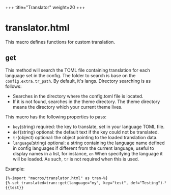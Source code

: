 +++
title="Translator"
weight=20
+++
# translator.html
This macro defines functions for custom translation.
## get
This method will search the TOML file containing translation for each language set in the config. The folder to search is base on the `config.extra.tr_path`. By default, it's langs. Directory searching is as follows:
* Searches in the directory where the config.toml file is located.
* If it is not found, searches in the theme directory. The theme directory means the directory which your current theme lives.

This macro has the following properties to pass:
* `key`(string) required: the key to translate, set in your language TOML file.
* `def`(string) optional: the default text if the key could not be translated.
* `tr`(object) optional: the object pointing to the loaded translation data.
* `language`(string) optional: a string containing the language name defined in config languages if different from the current language, useful to display names in a list, for instance, `en` When specifying the language it will be loaded. As such, `tr` is not required when this is used.

Example:
```html
{%-import "macros/translator.html" as tran-%}
{%-set translated=tran::get(language="my", key="test", def="Testing")-%}
{{test}}
```